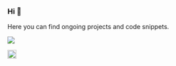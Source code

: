 ### Hi 👋
Here you can find ongoing projects and code snippets.

<img align="center" src="https://github-readme-stats.vercel.app/api/top-langs/?username=safkmoem3f&theme=vue&layout=compact>" />

<!-- Links -->
<a href="https://www.linkedin.com/in/melinda-backstrom/"><img src="https://raw.githubusercontent.com/safkmoem3f/safkmoem3f/master/linkedin_logo.png" width="20"></a>
